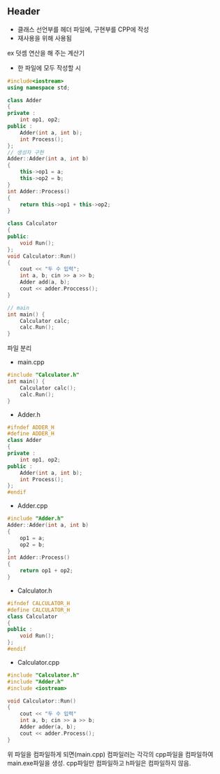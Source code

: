 ## Header
- 클래스 선언부를 헤더 파일에, 구현부를 CPP에 작성
- 재사용을 위해 사용됨

ex
덧셈 연산을 해 주는 계산기

- 한 파일에 모두 작성할 시
```cpp
#include<iostream>
using namespace std;

class Adder 
{
private :
    int op1, op2;
public :
    Adder(int a, int b);
    int Process();
};
// 생성자 구현
Adder::Adder(int a, int b)
{
    this->op1 = a;
    this->op2 = b;
}
int Adder::Process()
{
    return this->op1 + this->op2;
}

class Calculator
{
public:
    void Run();
};
void Calculator::Run()
{
    cout << "두 수 입력";
    int a, b; cin >> a >> b;
    Adder add(a, b);
    cout << adder.Proccess();
}

// main
int main() {
    Calculator calc;
    calc.Run();
}
```

파일 분리

- main.cpp
```cpp
#include "Calculator.h"
int main() {
    Calculator calc();
    calc.Run();
}
```
- Adder.h
```cpp
#ifndef ADDER_H
#define ADDER_H
class Adder
{
private :
    int op1, op2;
public :
    Adder(int a, int b);
    int Process();
};
#endif
```
- Adder.cpp
```cpp
#include "Adder.h"
Adder::Adder(int a, int b)
{
    op1 = a;
    op2 = b;
}
int Adder::Process()
{
    return op1 + op2;
}
```

- Calculator.h
```cpp
#ifndef CALCULATOR_H
#define CALCULATOR_H
class Calculator
{
public :
    void Run();
};
#endif
```
- Calculator.cpp
```cpp
#include "Calculator.h"
#include "Adder.h"
#include <iostream>

void Calculator::Run()
{
    cout << "두 수 입력"
    int a, b; cin >> a >> b;
    Adder adder(a, b);
    cout << adder.Process();
}
```

위 파일을 컴파일하게 되면(main.cpp)
컴파일러는 각각의 cpp파일을 컴파일하여 main.exe파일을 생성.
cpp파일만 컴파일하고 h파일은 컴파일하지 않음.